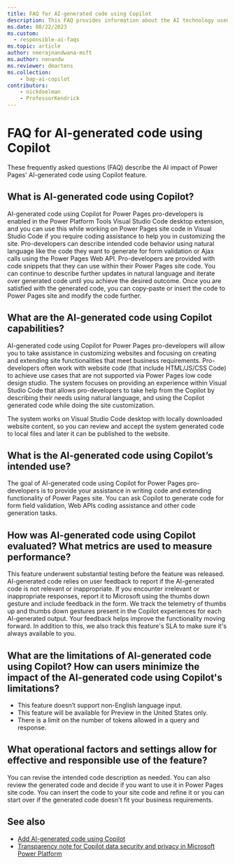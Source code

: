```yaml
---
title: FAQ for AI-generated code using Copilot
description: This FAQ provides information about the AI technology used in Power Pages development.
ms.date: 08/22/2023
ms.custom: 
  - responsible-ai-faqs
ms.topic: article
author: neerajnandwana-msft
ms.author: nenandw
ms.reviewer: dmartens
ms.collection: 
    - bap-ai-copilot
contributors:
    - nickdoelman
    - ProfessorKendrick
---
```


# FAQ for AI-generated code using Copilot

These frequently asked questions (FAQ) describe the AI impact of Power Pages' AI-generated code using Copilot feature.

## What is AI-generated code using Copilot?

AI-generated code using Copilot for Power Pages pro-developers is enabled in the Power Platform Tools Visual Studio Code desktop extension, and you can use this while working on Power Pages site code in Visual Studio Code if you require coding assistance to help you in customizing the site. Pro-developers can describe intended code behavior using natural language like the code they want to generate for form validation or Ajax calls using the Power Pages Web API. Pro-developers are provided with code snippets that they can use within their Power Pages site code. You can continue to describe further updates in natural language and iterate over generated code until you achieve the desired outcome. Once you are satisfied with the generated code, you can copy-paste or insert the code to Power Pages site and modify the code further. 

## What are the AI-generated code using Copilot capabilities?

AI-generated code using Copilot for Power Pages pro-developers will allow you to take assistance in customizing websites and focusing on creating and extending site functionalities that meet business requirements. Pro-developers often work with website code (that include HTML/JS/CSS Code) to achieve use cases that are not supported via Power Pages low code design studio. The system focuses on providing an experience within Visual Studio Code that allows pro-developers to take help from the Copilot by describing their needs using natural language, and using the Copilot generated code while doing the site customization.

The system works on Visual Studio Code desktop with locally downloaded website content, so you can review and accept the system generated code to local files and later it can be published to the website.

## What is the AI-generated code using Copilot’s intended use?

The goal of AI-generated code using Copilot for Power Pages pro-developers is to provide your assistance in writing code and extending functionality of Power Pages site. You can ask Copilot to generate code for form field validation, Web APIs coding assistance and other code generation tasks.

## How was AI-generated code using Copilot evaluated? What metrics are used to measure performance?

This feature underwent substantial testing before the feature was released. AI-generated code relies on user feedback to report if the AI-generated code is not relevant or inappropriate. If you encounter irrelevant or inappropriate responses, report it to Microsoft using the thumbs down gesture and include feedback in the form. We track the telemetry of thumbs up and thumbs down gestures present in the Copilot experiences for each AI-generated output. Your feedback helps improve the functionality moving forward. In addition to this, we also track this feature's SLA to make sure it's always available to you.

## What are the limitations of AI-generated code using Copilot? How can users minimize the impact of the AI-generated code using Copilot's limitations?

- This feature doesn’t support non-English language input.
- This feature will be available for Preview in the United States only.
- There is a limit on the number of tokens allowed in a query and response.

## What operational factors and settings allow for effective and responsible use of the feature?

You can revise the intended code description as needed. You can also review the generated code and decide if you want to use it in Power Pages site code. You can insert the code to your site code and refine it or you can start over if the generated code doesn't fit your business requirements.

## See also

- [Add AI-generated code using Copilot](configure/add-code-copilot.md)
- [Transparency note for Copilot data security and privacy in Microsoft Power Platform](/power-platform/transparency-note-copilot-data-security-privacy)
